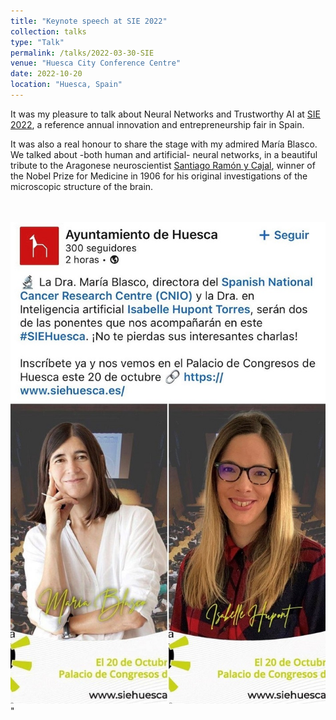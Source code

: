 ```yaml
---
title: "Keynote speech at SIE 2022"
collection: talks
type: "Talk"
permalink: /talks/2022-03-30-SIE
venue: "Huesca City Conference Centre"
date: 2022-10-20
location: "Huesca, Spain"
---
```


It was my pleasure to talk about Neural Networks and Trustworthy AI at [SIE 2022](https://www.siehuesca.es/), a reference annual innovation and entrepreneurship fair in Spain. 

It was also a real honour to share the stage with my admired María Blasco. We talked about -both human and artificial- neural networks, in a beautiful tribute to the Aragonese neuroscientist [Santiago Ramón y Cajal](https://en.wikipedia.org/wiki/Santiago_Ram%C3%B3n_y_Cajal), winner of the Nobel Prize for Medicine in 1906 for his original investigations of the microscopic structure of the brain.

<br> <br/><img src='/images/sie.jpg'>"
